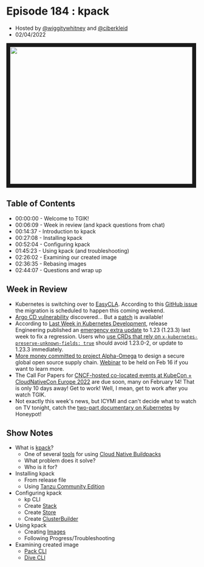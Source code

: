 # Episode 184 : kpack

- Hosted by [@wiggitywhitney](https://twitter.com/wiggitywhitney) and [@ciberkleid](https://twitter.com/ciberkleid)
- 02/04/2022

<!--- Thumbnailed embed of the video, ShE_j4V_2iQ is the video id from the youtube url --->

<a href="https://www.youtube.com/watch?v=ShE_j4V_2iQ
" target="_blank"><img src="http://img.youtube.com/vi/ShE_j4V_2iQ/hqdefault.jpg" width="480" height="360" border="10" /></a>

## Table of Contents

- 00:00:00 - Welcome to TGIK!
- 00:06:09 - Week in review (and kpack questions from chat)
- 00:14:37 - Introduction to kpack
- 00:27:08 - Installing kpack
- 00:52:04 - Configuring kpack
- 01:45:23 - Using kpack (and troubleshooting)
- 02:26:02 - Examining our created image
- 02:36:35 - Rebasing images
- 02:44:07 - Questions and wrap up

## Week in Review
- Kubernetes is switching over to [EasyCLA](https://docs.linuxfoundation.org/lfx/easycla). According to this [GitHub issue](https://github.com/kubernetes/org/issues/2778) the migration is scheduled to happen this coming weekend.
- [Argo CD vulnerability](https://apiiro.com/blog/malicious-kubernetes-helm-charts-can-be-used-to-steal-sensitive-information-from-argo-cd-deployments/) discovered... But a [patch](https://github.com/argoproj/argo-cd/security/advisories/GHSA-63qx-x74g-jcr7) is available!
- According to [Last Week in Kubernetes Development](http://lwkd.info/2022/20220201), release Engineering published an [emergency extra update](https://github.com/kubernetes/kubernetes/blob/master/CHANGELOG/CHANGELOG-1.23.md) to 1.23 (1.23.3) last week to fix a regression. Users who [use CRDs that rely on `x-kubernetes-preserve-unknown-fields: true`](https://github.com/kubernetes/kubernetes/pull/107688) should avoid 1.23.0-2, or update to 1.23.3 immediately.
- [More money committed to project Alpha-Omega](https://venturebeat.com/2022/02/01/google-and-microsoft-back-the-alpha-omega-project-to-bolster-software-supply-chain/) to design a secure global open source supply chain. [Webinar](https://openssf.org/blog/2022/02/02/openssf-webinar-introduction-to-project-alpha-omega/) to be held on Feb 16 if you want to learn more.
- The Call For Papers for [CNCF-hosted co-located events at KubeCon + CloudNativeCon Europe 2022](https://events.linuxfoundation.org/kubecon-cloudnativecon-europe/program/colocated-events/) are due soon, many on February 14! That is only 10 days away! Get to work! Well, I mean, get to work after you watch TGIK.
- Not exactly this week's news, but ICYMI and can't decide what to watch on TV tonight, catch the [two-part documentary on Kubernetes](https://twitter.com/CloudNativeFdn/status/1489277509199966208) by Honeypot!


## Show Notes

- What is [kpack](https://github.com/pivotal/kpack)?
    - One of several [tools](https://buildpacks.io/docs/tools/) for using [Cloud Native Buildpacks](https://buildpacks.io/)
    - What problem does it solve?
    - Who is it for?
- Installing kpack
    - From release file
    - Using [Tanzu Community Edition](https://tanzucommunityedition.io/)
- Configuring kpack
    - kp CLI
    - Create [Stack](https://github.com/pivotal/kpack/blob/main/docs/stack.md)
    - Create [Store](https://github.com/pivotal/kpack/blob/main/docs/store.md)
    - Create [ClusterBuilder](https://github.com/pivotal/kpack/blob/main/docs/builders.md)
- Using kpack
    - Creating [Images](https://github.com/pivotal/kpack/blob/main/docs/image.md)
    - Following Progress/Troubleshooting
- Examining created image
    - [Pack CLI](https://buildpacks.io/docs/tools/pack/)
    - [Dive CLI](https://github.com/wagoodman/dive)